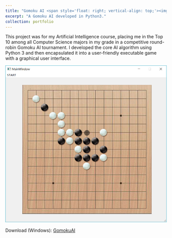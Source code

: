 ```yaml
---
title: "Gomoku AI <span style='float: right; vertical-align: top;'><img src='/images/portfolio/gomokuIcon.png' style='height: 4em;'></span>"
excerpt: "A Gomoku AI developed in Python3."
collection: portfolio
---
```


<!-- # Gomoku AI -->

This project was for my Artificial Intelligence course, placing me in the Top 10 among all Computer Science majors in my grade in a competitive round-robin Gomoku AI tournament. I developed the core AI algorithm using Python 3 and then encapsulated it into a user-friendly executable game with a graphical user interface.

![Gomoku](/images/portfolio/gomoku.png)

Download (Windows): [GomokuAI](/files/GomokuAI.exe)